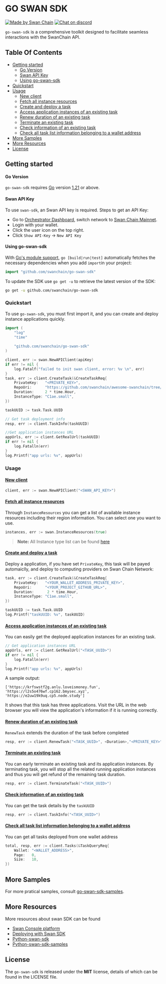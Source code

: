 # GO SWAN SDK <!-- omit in toc -->

[![Made by Swan Chain](https://img.shields.io/badge/made%20by-SwanChain-green.svg)](https://www.swanchain.io/)
[![Chat on discord](https://img.shields.io/badge/join%20-discord-brightgreen.svg)](https://discord.com/invite/swanchain)


`go-swan-sdk` is a comprehensive toolkit designed to facilitate seamless interactions with the SwanChain API.

## Table Of Contents<!-- omit in toc -->

- [Getting started](#getting-started)
  - [Go Version](#go-version)
  - [Swan API Key](#swan-api-key)
  - [Using go-swan-sdk](#using-go-swan-sdk)
- [Quickstart](#quickstart)
- [Usage](#usage)
  - [New client](#new-client)
  - [Fetch all instance resources](#fetch-all-instance-resources)
  - [Create and deploy a task](#create-and-deploy-a-task)
  - [Access application instances of an existing task](#access-application-instances-of-an-existing-task)
  - [Renew duration of an existing task](#renew-duration-of-an-existing-task)
  - [Terminate an existing task](#terminate-an-existing-task)
  - [Check information of an existing task](#check-information-of-an-existing-task)
  - [Check all task list information belonging to a wallet address](#check-all-task-list-information-belonging-to-a-wallet-address)
- [More Samples](#more-samples)
- [More Resources](#more-resources)
- [License](#license)


## Getting started

#### Go Version

`go-swan-sdk` requires [Go](https://go.dev/) version [1.21](https://go.dev/doc/devel/release#go1.21.0) or above.


#### Swan API Key

To use `swan-sdk`, an Swan API key is required. Steps to get an API Key:

- Go to [Orchestrator Dashboard](https://orchestrator.swanchain.io/provider-status), switch network to [Swan Chain Mainnet](https://docs.swanchain.io/network-reference/readme).
- Login with your wallet.
- Click the user icon on the top right.
- Click `Show API-Key` -> `New API Key`

#### Using go-swan-sdk

With [Go's module support](https://go.dev/wiki/Modules#how-to-use-modules), `go [build|run|test]` automatically fetches the necessary dependencies when you add `import`in your project:

```go
import "github.com/swanchain/go-swan-sdk"
```

To update the SDK use `go get -u` to retrieve the latest version of the SDK:

```sh
go get -u github.com/swanchain/go-swan-sdk
```
### Quickstart
To use `go-swan-sdk`, you must first import it, and you can create and deploy instance applications quickly.

```go
import (
	"log"
	"time"
	
	"github.com/swanchain/go-swan-sdk"
)

client, err := swan.NewAPIClient(apiKey)
if err != nil {
	log.Fatalf("failed to init swan client, error: %v \n", err)
}
task, err := client.CreateTask(&CreateTaskReq{
    PrivateKey:   "<PRIVATE_KEY>",
    RepoUri:      "https://github.com/swanchain/awesome-swanchain/tree/main/hello_world",
    Duration:     2 * time.Hour,
    InstanceType: "C1ae.small", 
})

taskUUID := task.Task.UUID

// Get task deployment info
resp, err := client.TaskInfo(taskUUID)

//Get application instances URL
appUrls, err := client.GetRealUrl(taskUUID)
if err != nil {
	log.Fatalln(err)
}
log.Printf("app urls: %v", appUrls)

```

### Usage

#### [New client](./doc/api.md#newclient)

```go
client, err := swan.NewAPIClient("<SWAN_API_KEY>")
```

#### [Fetch all instance resources](./doc/api.md#instances)
Through `InstanceResources` you can get a list of available instance resources including their region information. You can select one you want to use.

```go
instances, err := swan.InstanceResources(true)
```

> **Note:** All Instance type list can be found [here](./doc/instance.md)

#### [Create and deploy a task](./doc/api.md#create-task)

Deploy a application, if you have set `PrivateKey`, this task will be payed automaiclly, and deploy to computing providers on Swan Chain Network:

```go
task, err := client.CreateTask(&CreateTaskReq{
    PrivateKey:   "<YOUR_WALLET_ADDRESS_PRIVATE_KEY>",
    RepoUri:      "<YOUR_PROJECT_GITHUB_URL>",
    Duration:      2 * time.Hour,
    InstanceType: "C1ae.small", 
})

taskUUID := task.Task.UUID
log.Printf("taskUUID: %v", taskUUID)

```

#### [Access application instances of an existing task](./doc/api.md#getrealurl)
You can easily get the deployed application instances for an existing task.

```go
// Get application instances URL
appUrls, err := client.GetRealUrl("<TASK_UUID>")
if err != nil {
	log.Fatalln(err)
}
log.Printf("app urls: %v", appUrls)
```
A sample output:

```
['https://krfswstf2g.anlu.loveismoney.fun', 'https://l2s5o476wf.cp162.bmysec.xyz', 'https://e2uw19k9uq.cp5.node.study']
```

It shows that this task has three applications. Visit the URL in the web browser you will view the application's information if it is running correctly.


#### [Renew duration of an existing task](./doc/api.md#renewtask)

`RenewTask` extends the duration of the task before completed

```go
resp, err := client.RenewTask("<TASK_UUID>", <Duration>,"<PRIVATE_KEY>")
```

#### [Terminate an existing task](./doc/api.md#terminatetask)
You can early terminate an existing task and its application instances. By terminating task, you will stop all the related running application instances and thus you will get refund of the remaining task duration.


```go
resp, err := client.TerminateTask("<TASK_UUID>")
```

#### [Check information of an existing task](./doc/api.md#taskinfo)
You can get the task details by the `taskUUID`

```go
resp, err := client.TaskInfo("<TASK_UUID>")
```

#### [Check all task list information belonging to a wallet address](./doc/api.md#task)
You can get all tasks deployed from one wallet address
```go
total, resp, err := client.Tasks(&TaskQueryReq{
    Wallet: "<WALLET_ADDRESS>",
    Page:   0,
    Size:   10,
})
```


## More Samples

For more pratical samples, consult [go-swan-sdk-samples](https://github.com/swanchain/go-swan-sdk-samples).


## More Resources
More resources about swan SDK can be found
 - [Swan Console platform](https://console.swanchain.io)
 - [Deploying with Swan SDK](https://docs.swanchain.io/start-here/readme/deploying-with-swan-sdk)
 - [Python-swan-sdk](https://github.com/swanchain/python-swan-sdk)
 - [Python-swan-sdk-samples](https://github.com/swanchain/python-swan-sdk)
 


## License

The `go-swan-sdk` is released under the **MIT** license, details of which can be found in the LICENSE file.
